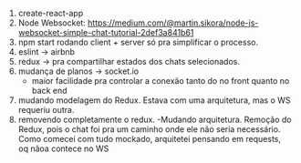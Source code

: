 1) create-react-app
2) Node Websocket: https://medium.com/@martin.sikora/node-js-websocket-simple-chat-tutorial-2def3a841b61
3) npm start rodando client + server só pra simplificar o processo.
4) eslint -> airbnb
5) redux -> pra compartilhar estados dos chats selecionados.
6) mudança de planos -> socket.io
    - maior facilidade pra controlar a conexão tanto do no front quanto no back end
7) mudando modelagem do Redux. Estava com uma arquitetura, mas o WS requeriu outra.
8) removendo completamente o redux.
    -Mudando arquitetura. Remoção do Redux, pois o chat foi pra um caminho onde ele não seria necessário. Como comecei com tudo mockado, arquitetei pensando em requests, oq nãoa contece no WS